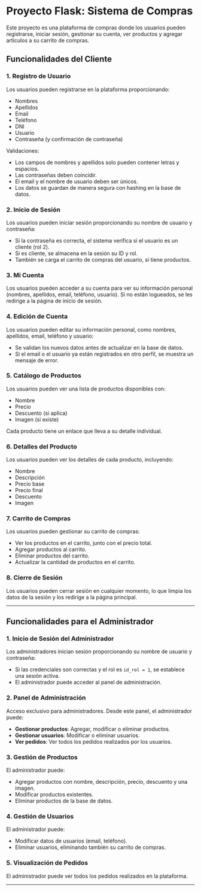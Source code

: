 # Proyecto Flask: Sistema de Compras

Este proyecto es una plataforma de compras donde los usuarios pueden registrarse, iniciar sesión, gestionar su cuenta, ver productos y agregar artículos a su carrito de compras.

## Funcionalidades del Cliente

### 1. **Registro de Usuario**
Los usuarios pueden registrarse en la plataforma proporcionando:
- Nombres
- Apellidos
- Email
- Teléfono
- DNI
- Usuario
- Contraseña (y confirmación de contraseña)

Validaciones:
- Los campos de nombres y apellidos solo pueden contener letras y espacios.
- Las contraseñas deben coincidir.
- El email y el nombre de usuario deben ser únicos.
- Los datos se guardan de manera segura con hashing en la base de datos.

### 2. **Inicio de Sesión**
Los usuarios pueden iniciar sesión proporcionando su nombre de usuario y contraseña:
- Si la contraseña es correcta, el sistema verifica si el usuario es un cliente (rol 2).
- Si es cliente, se almacena en la sesión su ID y rol.
- También se carga el carrito de compras del usuario, si tiene productos.

### 3. **Mi Cuenta**
Los usuarios pueden acceder a su cuenta para ver su información personal (nombres, apellidos, email, teléfono, usuario). Si no están logueados, se les redirige a la página de inicio de sesión.

### 4. **Edición de Cuenta**
Los usuarios pueden editar su información personal, como nombres, apellidos, email, teléfono y usuario:
- Se validan los nuevos datos antes de actualizar en la base de datos.
- Si el email o el usuario ya están registrados en otro perfil, se muestra un mensaje de error.

### 5. **Catálogo de Productos**
Los usuarios pueden ver una lista de productos disponibles con:
- Nombre
- Precio
- Descuento (si aplica)
- Imagen (si existe)

Cada producto tiene un enlace que lleva a su detalle individual.

### 6. **Detalles del Producto**
Los usuarios pueden ver los detalles de cada producto, incluyendo:
- Nombre
- Descripción
- Precio base
- Precio final
- Descuento
- Imagen

### 7. **Carrito de Compras**
Los usuarios pueden gestionar su carrito de compras:
- Ver los productos en el carrito, junto con el precio total.
- Agregar productos al carrito.
- Eliminar productos del carrito.
- Actualizar la cantidad de productos en el carrito.

### 8. **Cierre de Sesión**
Los usuarios pueden cerrar sesión en cualquier momento, lo que limpia los datos de la sesión y los redirige a la página principal.

---
## Funcionalidades para el Administrador

### 1. **Inicio de Sesión del Administrador**
Los administradores inician sesión proporcionando su nombre de usuario y contraseña:
- Si las credenciales son correctas y el rol es `id_rol = 1`, se establece una sesión activa.
- El administrador puede acceder al panel de administración.

### 2. **Panel de Administración**
Acceso exclusivo para administradores. Desde este panel, el administrador puede:
- **Gestionar productos**: Agregar, modificar o eliminar productos.
- **Gestionar usuarios**: Modificar o eliminar usuarios.
- **Ver pedidos**: Ver todos los pedidos realizados por los usuarios.

### 3. **Gestión de Productos**
El administrador puede:
- Agregar productos con nombre, descripción, precio, descuento y una imagen.
- Modificar productos existentes.
- Eliminar productos de la base de datos.

### 4. **Gestión de Usuarios**
El administrador puede:
- Modificar datos de usuarios (email, teléfono).
- Eliminar usuarios, eliminando también su carrito de compras.

### 5. **Visualización de Pedidos**
El administrador puede ver todos los pedidos realizados en la plataforma.

---
